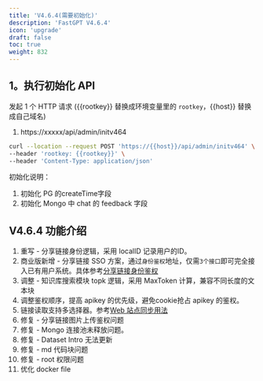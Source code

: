 ```yaml
---
title: 'V4.6.4(需要初始化)'
description: 'FastGPT V4.6.4'
icon: 'upgrade'
draft: false
toc: true
weight: 832
---
```


## 1。执行初始化 API

发起 1 个 HTTP 请求 ({{rootkey}} 替换成环境变量里的 `rootkey`，{{host}} 替换成自己域名)

1. https://xxxxx/api/admin/initv464

```bash
curl --location --request POST 'https://{{host}}/api/admin/initv464' \
--header 'rootkey: {{rootkey}}' \
--header 'Content-Type: application/json'
```

初始化说明：
1. 初始化 PG 的createTime字段
2. 初始化 Mongo 中 chat 的 feedback 字段


## V4.6.4 功能介绍

1. 重写 - 分享链接身份逻辑，采用 localID 记录用户的ID。
2. 商业版新增 - 分享链接 SSO 方案，通过`身份鉴权`地址，仅需`3个接口`即可完全接入已有用户系统。具体参考[分享链接身份鉴权](/docs/development/openapi/share/)
3. 调整 - 知识库搜索模块 topk 逻辑，采用 MaxToken 计算，兼容不同长度的文本块
4. 调整鉴权顺序，提高 apikey 的优先级，避免cookie抢占 apikey 的鉴权。
5. 链接读取支持多选择器。参考[Web 站点同步用法](/docs/course/webSync)
6. 修复 - 分享链接图片上传鉴权问题
7. 修复 - Mongo 连接池未释放问题。
8. 修复 - Dataset Intro 无法更新
9. 修复 - md 代码块问题
10. 修复 - root 权限问题
11. 优化 docker file  


